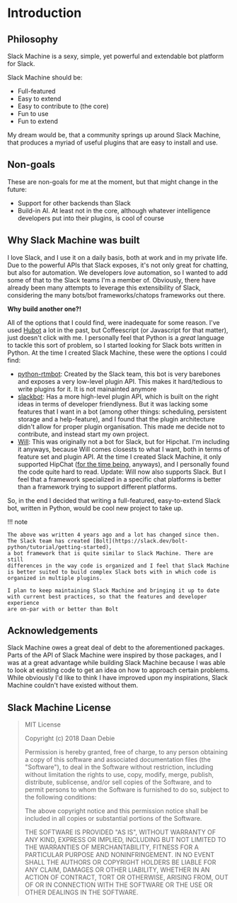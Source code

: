 # Introduction

## Philosophy

Slack Machine is a sexy, simple, yet powerful and extendable bot
platform for Slack.

Slack Machine should be:

-   Full-featured
-   Easy to extend
-   Easy to contribute to (the core)
-   Fun to use
-   Fun to extend

My dream would be, that a community springs up around Slack Machine,
that produces a myriad of useful plugins that are easy to install and
use.

## Non-goals

These are non-goals for me at the moment, but that might change in the
future:

-   Support for other backends than Slack
-   Build-in AI. At least not in the core, although whatever
    intelligence developers put into their plugins, is cool of course

## Why Slack Machine was built

I love Slack, and I use it on a daily basis, both at work and in my
private life. Due to the powerful APIs that Slack exposes, it's not
only great for chatting, but also for automation. We developers *love*
automation, so I wanted to add some of that to the Slack teams I'm a
member of. Obviously, there have already been many attempts to leverage
this extensibility of Slack, considering the many bots/bot
frameworks/chatops frameworks out there.

**Why build another one?!**

All of the options that I could find, were inadequate for some reason.
I've used [Hubot](https://hubot.github.com/) a lot in the past, but
Coffeescript (or Javascript for that matter), just doesn't click with
me. I personally feel that Python is a *great* language to tackle this
sort of problem, so I started looking for Slack bots written in Python.
At the time I created Slack Machine, these were the options I could find:

- [python-rtmbot](https://github.com/slackapi/python-rtmbot): Created
  by the Slack team, this bot is very barebones and exposes a very
  low-level plugin API. This makes it hard/tedious to write plugins for it.
  It is not mainainted anymore
- [slackbot](https://github.com/lins05/slackbot): Has a more
  high-level plugin API, which is built on the right ideas in terms of
  developer friendlyness. But it was lacking some features that I want
  in a bot (among other things: scheduling, persistent storage and a
  help-feature), and I found that the plugin architecture didn't
  allow for proper plugin organisation. This made me decide not to
  contribute, and instead start my own project.
- [Will](http://skoczen.github.io/will/): This was originally not a bot for Slack,
  but for Hipchat. I'm including it anyways, because Will comes
  closests to what I want, both in terms of feature set and plugin
  API. At the time I created Slack Machine, it only supported HipChat
  ([for the time being](http://skoczen.github.io/will/roadmap/#project-roadmap),
  anyways), and I personally found the code quite hard to read.
  Update: Will now also supports Slack. But I feel that a framework
  specialized in a specific chat platforms is better than a framework
  trying to support different platforms.

So, in the end I decided that writing a full-featured, easy-to-extend
Slack bot, written in Python, would be cool new project to take up.

!!! note

    The above was written 4 years ago and a lot has changed since then.
    The Slack team has created [Bolt](https://slack.dev/bolt-python/tutorial/getting-started),
    a bot framework that is quite similar to Slack Machine. There are still
    differences in the way code is organized and I feel that Slack Machine
    is better suited to build complex Slack bots with in which code is
    organized in multiple plugins.

    I plan to keep maintaining Slack Machine and bringing it up to date
    with current best practices, so that the features and developer experience
    are on-par with or better than Bolt

## Acknowledgements

Slack Machine owes a great deal of debt to the aforementioned packages.
Parts of the API of Slack Machine were inspired by those packages, and I
was at a great advantage while building Slack Machine because I was able
to look at existing code to get an idea on how to approach certain
problems. While obviously I'd like to think I have improved upon my
inspirations, Slack Machine couldn't have existed without them.

## Slack Machine License

> MIT License
>
> Copyright (c) 2018 Daan Debie
>
> Permission is hereby granted, free of charge, to any person obtaining
> a copy of this software and associated documentation files (the
> "Software"), to deal in the Software without restriction, including
> without limitation the rights to use, copy, modify, merge, publish,
> distribute, sublicense, and/or sell copies of the Software, and to
> permit persons to whom the Software is furnished to do so, subject to
> the following conditions:
>
> The above copyright notice and this permission notice shall be
> included in all copies or substantial portions of the Software.
>
> THE SOFTWARE IS PROVIDED "AS IS", WITHOUT WARRANTY OF ANY KIND,
> EXPRESS OR IMPLIED, INCLUDING BUT NOT LIMITED TO THE WARRANTIES OF
> MERCHANTABILITY, FITNESS FOR A PARTICULAR PURPOSE AND NONINFRINGEMENT.
> IN NO EVENT SHALL THE AUTHORS OR COPYRIGHT HOLDERS BE LIABLE FOR ANY
> CLAIM, DAMAGES OR OTHER LIABILITY, WHETHER IN AN ACTION OF CONTRACT,
> TORT OR OTHERWISE, ARISING FROM, OUT OF OR IN CONNECTION WITH THE
> SOFTWARE OR THE USE OR OTHER DEALINGS IN THE SOFTWARE.
